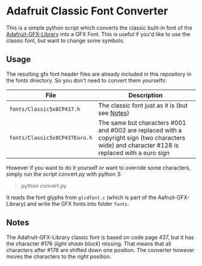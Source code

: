 Adafruit Classic Font Converter
===============================

This is a simple python script which converts the classic built-in font of the [Adafruit-GFX-Library](https://github.com/adafruit/Adafruit-GFX-Library) into a GFX Font. This is useful if you'd like to use the classic font, but want to change some symbols.

Usage
-----

The resulting gfx font header files are already included in this repository in the fonts directory. So you don't need to convert them yourselfs:

| File                              | Description |
|-----------------------------------|-------------|
| ```fonts/Classic5x8CP437.h```     | The classic font just as it is (but see [Notes](##Notes))       |
| ```fonts/Classic5x8CP437Euro.h``` | The same but characters #001 and #002 are replaced with a copyright sign (two characters wide) and character #128 is replaced with a euro sign |

However if you want to do it yourself or want to override some characters, simply run the script convert.py with python 3:

> python convert.py

It reads the font glyphs from ```glcdfont.c``` (which is part of the Aafruit-GFX-Library) and write the GFX fonts into folder ```fonts```.

Notes
-----

The Adafruit-GFX-Library classic font is based on code page 437, but it has the character #176 (*light shade block*) missing. That means that all characters after #176 are shifted down one position. The converter however moves the characters to the *right* position.

